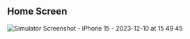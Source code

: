 ## Home Screen

![Simulator Screenshot - iPhone 15 - 2023-12-10 at 15 49 45](https://github.com/EdWIN1021/game-store/assets/17692914/fee8005f-0eae-48c2-bde5-f994501bbf2d)

